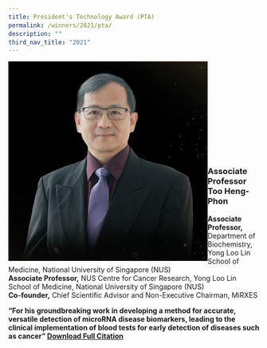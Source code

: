 ```yaml
---
title: President's Technology Award (PTA)
permalink: /winners/2021/pta/
description: ""
third_nav_title: "2021"
---
```

<img src="/images/Winners/2021/Too%20Heng%20Phon.png" alt="Associate Professor Too Heng-Phon" style="width:400px" align="left"/><br/><br/><br/><br/><br/><br/><br/><br/><br/><br/><br/>
### **Associate Professor Too Heng-Phon**
<b>Associate Professor,</b> Department of Biochemistry, Yong Loo Lin School of Medicine, National University of Singapore (NUS)<br> 
<b>Associate Professor,</b> NUS Centre for Cancer Research, Yong Loo Lin School of Medicine, National University of Singapore (NUS)<br> 
<b>Co-founder,</b> Chief Scientific Advisor and Non-Executive Chairman, MiRXES  

<b>“For his groundbreaking work in developing a method for accurate, versatile detection of microRNA disease biomarkers, leading to the clinical implementation of blood tests for early detection of diseases such as cancer”
[Download Full Citation](/files/Winners/2021/PTA%202021_Prof%20Too%20Heng-Phon.pdf)